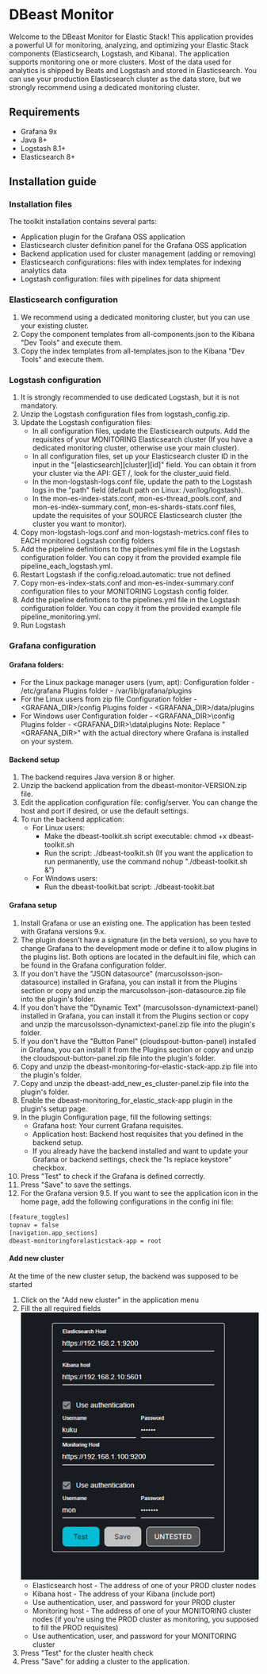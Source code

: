 # DBeast Monitor
Welcome to the DBeast Monitor for Elastic Stack! This application provides a powerful UI for monitoring, analyzing, and optimizing your Elastic Stack components (Elasticsearch, Logstash, and Kibana).
The application supports monitoring one or more clusters.
Most of the data used for analytics is shipped by Beats and Logstash and stored in Elasticsearch. You can use your production Elasticsearch cluster as the data store, but we strongly recommend using a dedicated monitoring cluster.

## Requirements
- Grafana 9x
- Java 8+
- Logstash 8.1+
- Elasticsearch 8+

## Installation guide
### Installation files
The toolkit installation contains several parts:
- Application plugin for the Grafana OSS application
- Elasticsearch cluster definition panel for the Grafana OSS application
- Backend application used for cluster management (adding or removing)
- Elasticsearch configurations: files with index templates for indexing analytics data
- Logstash configuration: files with pipelines for data shipment

### Elasticsearch configuration
1. We recommend using a dedicated monitoring cluster, but you can use your existing cluster.
2. Copy the component templates from all-components.json to the Kibana "Dev Tools" and execute them.
3. Copy the index templates from all-templates.json to the Kibana "Dev Tools" and execute them.


### Logstash configuration
1. It is strongly recommended to use dedicated Logstash, but it is not mandatory.
2. Unzip the Logstash configuration files from logstash_config.zip.
3. Update the Logstash configuration files:
    - In all configuration files, update the Elasticsearch outputs. Add the requisites of your MONITORING Elasticsearch cluster (If you have a dedicated monitoring cluster, otherwise use your main cluster).
    - In all configuration files, set up your Elasticsearch cluster ID in the input in the "[elasticsearch][cluster][id]" field. You can obtain it from your cluster via the API: GET /, look for the cluster_uuid field.
    - In the mon-logstash-logs.conf file, update the path to the Logstash logs in the "path" field (default path on Linux: /var/log/logstash).
    - In the mon-es-index-stats.conf, mon-es-thread_pools.conf, and mon-es-index-summary.conf, mon-es-shards-stats.conf files, update the requisites of your SOURCE Elasticsearch cluster (the cluster you want to monitor).
4. Copy mon-logstash-logs.conf and mon-logstash-metrics.conf files to EACH monitored Logstash config folders
5. Add the pipeline definitions to the pipelines.yml file in the Logstash configuration folder. You can copy it from the provided example file pipeline_each_logstash.yml.
6. Restart Logstash if the config.reload.automatic: true not defined
7. Copy mon-es-index-stats.conf and mon-es-index-summary.conf configuration files to your MONITORING Logstash config folder.
8. Add the pipeline definitions to the pipelines.yml file in the Logstash configuration folder. You can copy it from the provided example file pipeline_monitoring.yml.
9. Run Logstash

### Grafana configuration
#### Grafana folders:
- For the Linux package manager users (yum, apt):
  Configuration folder - /etc/grafana
  Plugins folder - /var/lib/grafana/plugins
- For the Linux users from zip file
  Configuration folder - <GRAFANA_DIR>/config
  Plugins folder - <GRAFANA_DIR>/data/plugins
- For Windows user
  Configuration folder - <GRAFANA_DIR>\config
  Plugins folder - <GRAFANA_DIR>\data\plugins
  Note: Replace "<GRAFANA_DIR>" with the actual directory where Grafana is installed on your system.

#### Backend setup
1. The backend requires Java version 8 or higher.
2. Unzip the backend application from the dbeast-monitor-VERSION.zip file.
3. Edit the application configuration file: config/server. You can change the host and port if desired, or use the default settings.
4. To run the backend application:
    - For Linux users:
        * Make the dbeast-toolkit.sh script executable: chmod +x dbeast-toolkit.sh
        * Run the script: ./dbeast-toolkit.sh (If you want the application to run permanently, use the command nohup "./dbeast-toolkit.sh &")
    - For Windows users:
        * Run the dbeast-toolkit.bat script: ./dbeast-tookit.bat


#### Grafana setup
1. Install Grafana or use an existing one. The application has been tested with Grafana versions 9.x.
2. The plugin doesn't have a signature (in the beta version), so you have to change Grafana to the development mode or define it to allow plugins in the plugins list.
   Both options are located in the default.ini file, which can be found in the Grafana configuration folder.
3. If you don't have the "JSON datasource" (marcusolsson-json-datasource) installed in Grafana, you can install it from the Plugins section or copy and unzip the marcusolsson-json-datasource.zip file into the plugin's folder.
4. If you don't have the "Dynamic Text" (marcusolsson-dynamictext-panel) installed in Grafana, you can install it from the Plugins section or copy and unzip the marcusolsson-dynamictext-panel.zip file into the plugin's folder.
5. If you don't have the "Button Panel" (cloudspout-button-panel) installed in Grafana, you can install it from the Plugins section or copy and unzip the cloudspout-button-panel.zip file into the plugin's folder.
6. Copy and unzip the dbeast-monitoring-for-elastic-stack-app.zip file into the plugin's folder.
7. Copy and unzip the dbeast-add_new_es_cluster-panel.zip file into the plugin's folder.
8. Enable the dbeast-monitoring_for_elastic_stack-app plugin in the plugin's setup page.
9. In the plugin Configuration page, fill the following settings:
    - Grafana host: Your current Grafana requisites.
    - Application host: Backend host requisites that you defined in the backend setup.
    - If you already have the backend installed and want to update your Grafana or backend settings, check the "Is replace keystore" checkbox.
10. Press "Test" to check if the Grafana is defined correctly.
11. Press "Save" to save the settings.
12. For the Grafana version 9.5. If you want to see the application icon in the home page, add the following configurations in the config ini file:
```
[feature_toggles]
topnav = false
[navigation.app_sections]
dbeast-monitoringforelasticstack-app = root
```

#### Add new cluster
At the time of the new cluster setup, the backend was supposed to be started
1. Click on the "Add new cluster" in the application menu
2. Fill the all required fields
   ![img/new_cluster.png](img/new_cluster.png)
    - Elasticsearch host - The address of one of your PROD cluster nodes
    - Kibana host - The address of your Kibana (include port)
    - Use authentication, user, and password for your PROD cluster
    - Monitoring host - The address of one of your MONITORING cluster nodes (if you're using the PROD cluster as monitoring, you supposed to fill the PROD requisites)
    - Use authentication, user, and password for your MONITORING cluster
3. Press "Test" for the cluster health check
4. Press "Save" for adding a cluster to the application.